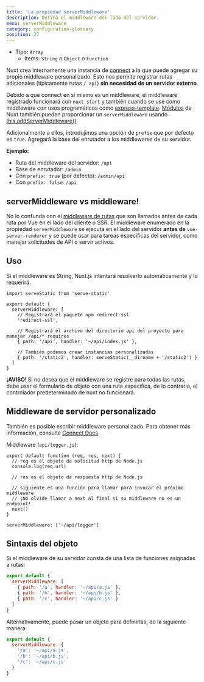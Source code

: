 ```yaml
---
title: 'La propiedad serverMiddleware'
description: Defina el middleware del lado del servidor.
menu: serverMiddleware
category: configuration-glossary
position: 27
---
```


- Tipo: `Array`
  - Items: `String` o `Object` o `Function`

Nuxt crea internamente una instancia de [connect](https://github.com/senchalabs/connect) a la que puede agregar su propio middleware personalizado. Esto nos permite registrar rutas adicionales (típicamente rutas `/ api`) **sin necesidad de un servidor externo**.

Debido a que connect en sí mismo es un middleware, el middleware registrado funcionará con `nuxt start` y también cuando se use como middleware con usos programáticos como [express-template](https://github.com/nuxt-community/express-template). [Módulos](/docs/2.x/directory-structure/modules) de Nuxt también pueden proporcionar un `serverMiddleware` usando [this.addServerMiddleware()](/docs/2.x/internals-glossary/internals-module-container#addedervermiddleware-middleware)

Adicionalmente a ellos, introdujimos una opción de `prefix` que por defecto es `true`. Agregará la base del enrutador a los middlewares de su servidor.

**Ejemplo:**

- Ruta del middleware del servidor: `/api`
- Base de enrutador: `/admin`
- Con `prefix: true` (por defecto): `/admin/api`
- Con `prefix: false`: `/api`

## serverMiddleware vs middleware!

No lo confunda con el [middleware de rutas](/docs/2.x/directory-structure/middleware) que son llamados antes de cada ruta por Vue en el lado del cliente o SSR. El middleware enumerado en la propiedad `serverMiddleware` se ejecuta en el lado del servidor **antes de** `vue-server-renderer` y se puede usar para tareas específicas del servidor, como manejar solicitudes de API o servir activos.

## Uso

Si el middleware es String, Nuxt.js intentará resolverlo automáticamente y lo requerirá.

```js{}[nuxt.config.js]
import serveStatic from 'serve-static'

export default {
  serverMiddleware: [
    // Registrará el paquete npm redirect-ssl
    'redirect-ssl',

    // Registrará el archivo del directorio api del proyecto para manejar /api/* requires
    { path: '/api', handler: '~/api/index.js' },

    // También podemos crear instancias personalizadas
    { path: '/static2', handler: serveStatic(__dirname + '/static2') }
  ]
}
```

<p class="Alert Alert--danger">
    <b>¡AVISO! </b>
    Si no desea que el middleware se registre para todas las rutas, debe usar el formulario de objeto con una ruta específica,
    de lo contrario, el controlador predeterminado de nuxt no funcionará.
</p>

## Middleware de servidor personalizado

También es posible escribir middleware personalizado. Para obtener más información, consulte [Connect Docs](https://github.com/senchalabs/connect#appusefn).

Middleware (`api/logger.js`):

```js{}[api/logger.js]
export default function (req, res, next) {
  // req es el objeto de solicitud http de Node.js
  console.log(req.url)

  // res es el objeto de respuesta http de Node.js

  // siguiente es una función para llamar para invocar el próximo middleware
  // ¡No olvide llamar a next al final si su middleware no es un endpoint!
  next()
}
```

```js{}[nuxt.config.js]
serverMiddleware: ['~/api/logger']
```

## Sintaxis del objeto

Si el middleware de su servidor consta de una lista de funciones asignadas a rutas:

```js
export default {
  serverMiddleware: [
    { path: '/a', handler: '~/api/a.js' },
    { path: '/b', handler: '~/api/b.js' },
    { path: '/c', handler: '~/api/c.js' }
  ]
}
```

Alternativamente, puede pasar un objeto para definirlas, de la siguiente manera:

```js
export default {
  serverMiddleware: {
    '/a': '~/api/a.js',
    '/b': '~/api/b.js',
    '/c': '~/api/c.js'
  }
}
```
